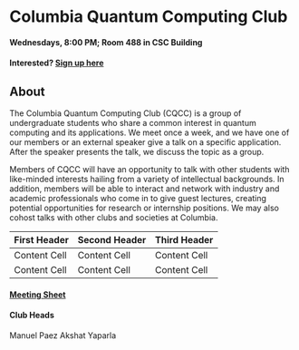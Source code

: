 # Columbia Quantum Computing Club

#### Wednesdays, 8:00 PM; Room 488 in CSC Building
#### Interested? [Sign up here](https://forms.gle/4gtSTQWYxzb5cjic7)

## About
The Columbia Quantum Computing Club (CQCC) is a group of undergraduate students who share a common interest in quantum computing and its applications. We meet once a week, and we have one of our members or an external speaker give a talk on a specific application. After the speaker presents the talk, we discuss the topic as a group.

Members of CQCC will have an opportunity to talk with other students with like-minded interests hailing from a variety of intellectual backgrounds. In addition, members will be able to interact and network with industry and academic professionals who come in to give guest lectures, creating potential opportunities for research or internship positions. We may also cohost talks with other clubs and societies at Columbia.

| First Header  | Second Header | Third Header |
| ------------- | ------------- | ------------ |
| Content Cell  | Content Cell  | Content Cell |
| Content Cell  | Content Cell  | Content Cell

#### [Meeting Sheet](https://docs.google.com/spreadsheets/d/1s7i07sedqVk2Ul0A2Wj7GkwKwrErh6o_uZa5BrR73LA/edit?usp=sharing)

#### Club Heads

Manuel Paez
Akshat Yaparla
